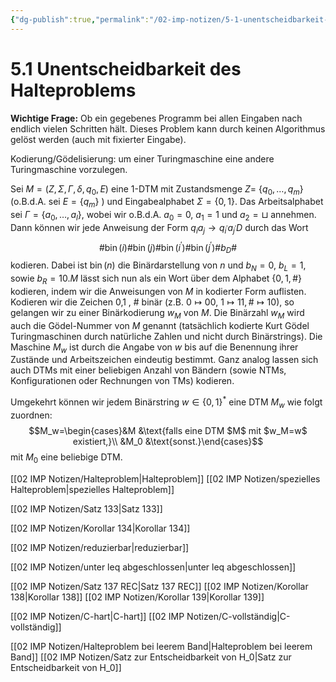 ```yaml
---
{"dg-publish":true,"permalink":"/02-imp-notizen/5-1-unentscheidbarkeit-des-halteproblems/"}
---
```


# 5.1 Unentscheidbarkeit des Halteproblems
**Wichtige Frage:** Ob ein gegebenes Programm bei allen Eingaben nach endlich vielen Schritten hält. Dieses Problem kann durch keinen Algorithmus gelöst werden (auch mit fixierter Eingabe).

Kodierung/Gödelisierung: um einer Turingmaschine eine andere Turingmaschine vorzulegen. 

Sei $M=\left(Z, \Sigma, \Gamma, \delta, q_{0}, E\right)$ eine 1-DTM mit Zustandsmenge $Z=$ $\left\{q_{0}, \ldots, q_{m}\right\}$ (o.B.d.A. sei $E=\left\{q_{m}\right\}$ ) und Eingabealphabet $\Sigma=\{0,1\}$. Das Arbeitsalphabet sei $\Gamma=\left\{a_{0}, \ldots, a_{l}\right\}$, wobei wir o.B.d.A. $a_{0}=0$, $a_{1}=1$ und $a_{2}=\sqcup$ annehmen. Dann können wir jede Anweisung der Form $q_{i} a_{j} \rightarrow q_{i^{\prime}} a_{j^{\prime}} D$ durch das Wort
$$
\# \operatorname{bin}(i) \# \operatorname{bin}(j) \# \operatorname{bin}\left(i^{\prime}\right) \# \operatorname{bin}\left(j^{\prime}\right) \# b_{D} \#
$$
kodieren. Dabei ist $\operatorname{bin}(n)$ die Binärdarstellung von $n$ und $b_{N}=0$, $b_{L}=1$, sowie $b_{R}=10 . M$ lässt sich nun als ein Wort über dem Alphabet $\{0,1, \#\}$ kodieren, indem wir die Anweisungen von $M$ in kodierter Form auflisten. Kodieren wir die Zeichen 0,1 , # binär (z.B. $0 \mapsto 00$, $1 \mapsto 11, \# \mapsto 10)$, so gelangen wir zu einer Binärkodierung $w_{M}$ von $M$. Die Binärzahl $w_{M}$ wird auch die Gödel-Nummer von $M$ genannt (tatsächlich kodierte Kurt Gödel Turingmaschinen durch natürliche Zahlen und nicht durch Binärstrings). Die Maschine $M_{w}$ ist durch die Angabe von $w$ bis auf die Benennung ihrer Zustände und Arbeitszeichen eindeutig bestimmt. Ganz analog lassen sich auch DTMs mit einer beliebigen Anzahl von Bändern (sowie NTMs, Konfigurationen oder Rechnungen von TMs) kodieren.

Umgekehrt können wir jedem Binärstring $w\in\{0,1\}^*$ eine DTM $M_w$ wie folgt zuordnen: 
$$M_w=\begin{cases}&M &\text{falls eine DTM $M$ mit $w_M=w$ existiert,}\\ &M_0 &\text{sonst.}\end{cases}$$
mit $M_0$ eine beliebige DTM. 

[[02 IMP Notizen/Halteproblem\|Halteproblem]]
[[02 IMP Notizen/spezielles Halteproblem\|spezielles Halteproblem]]

[[02 IMP Notizen/Satz 133\|Satz 133]]

[[02 IMP Notizen/Korollar 134\|Korollar 134]] 

[[02 IMP Notizen/reduzierbar\|reduzierbar]]

[[02 IMP Notizen/unter leq abgeschlossen\|unter leq abgeschlossen]]

[[02 IMP Notizen/Satz 137 REC\|Satz 137 REC]]
[[02 IMP Notizen/Korollar 138\|Korollar 138]]
[[02 IMP Notizen/Korollar 139\|Korollar 139]]

[[02 IMP Notizen/C-hart\|C-hart]]
[[02 IMP Notizen/C-vollständig\|C-vollständig]]

[[02 IMP Notizen/Halteproblem bei leerem Band\|Halteproblem bei leerem Band]]
[[02 IMP Notizen/Satz zur Entscheidbarkeit von H_0\|Satz zur Entscheidbarkeit von H_0]]
